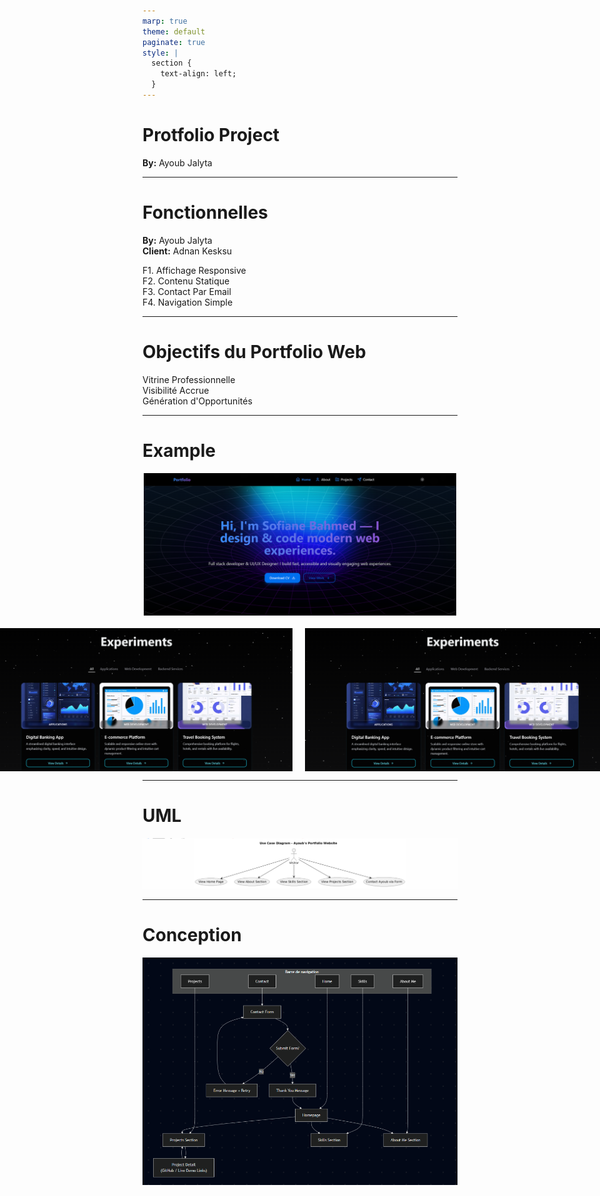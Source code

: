 ```yaml
---
marp: true
theme: default
paginate: true
style: |
  section {
    text-align: left;
  }
---
```


# Protfolio Project

**By:** Ayoub Jalyta

---

# Fonctionnelles

**By:** Ayoub Jalyta  
**Client:** Adnan Kesksu  

 F1. Affichage Responsive  
 F2. Contenu Statique  
 F3. Contact Par Email  
 F4. Navigation Simple  

---

# Objectifs du Portfolio Web

 Vitrine Professionnelle  
 Visibilité Accrue  
 Génération d'Opportunités  

---
# Example 

<div style="display: flex; flex-direction: column; align-items: center;">


  <img src="./image/Ex1.png" width="500" style="margin-bottom: 20px;">

  <div style="display: flex; justify-content: center; gap: 20px;">
    <img src="./image/Ex2.png" width="500">
    <img src="./image/Ex3.png" width="550">
  </div>

</div>


---

# UML

![UML.png](./image/UML.png)

---

# Conception

![Conception.png](./image/Conce.png)
